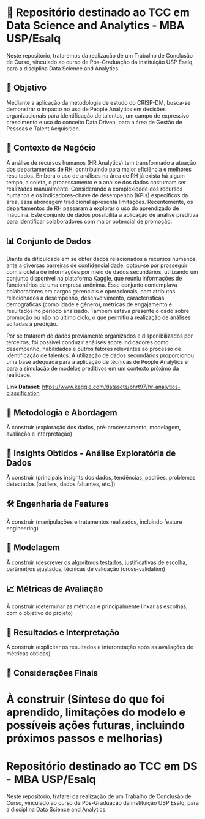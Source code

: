 # 🚀 Repositório destinado ao TCC em Data Science and Analytics - MBA USP/Esalq

Neste repositório, trataremos da realização de um Trabalho de Conclusão de Curso, vinculado ao curso de Pós-Graduação da instituição USP Esalq, para a disciplina Data Science and Analytics.

## 📌 Objetivo
Mediante a aplicação da metodologia de estudo do CRISP-DM, busca-se demonstrar o impacto no uso de People Analytics em decisões organizacionais para identificação de talentos, um campo de expressivo crescimento e uso do conceito Data Driven, para a área de Gestão de Pessoas e Talent Acquisition.

## 🏢 Contexto de Negócio

A análise de recursos humanos (HR Analytics) tem transformado a atuação dos departamentos de RH, contribuindo para maior eficiência e melhores resultados. Embora o uso de análises na área de RH já exista há algum tempo, a coleta, o processamento e a análise dos dados costumam ser realizados manualmente. Considerando a complexidade dos recursos humanos e os indicadores-chave de desempenho (KPIs) específicos da área, essa abordagem tradicional apresenta limitações. Recentemente, os departamentos de RH passaram a explorar o uso do aprendizado de máquina. Este conjunto de dados possibilita a aplicação de análise preditiva para identificar colaboradores com maior potencial de promoção.

## 📊 Conjunto de Dados

Diante da dificuldade em se obter dados relacionados a recursos humanos, ante a diversas barreiras de confidencialidade, optou-se por prosseguir com a coleta de informações por meio de dados secundários, utilizando um conjunto disponível na plataforma Kaggle, que reuniu informações de funcionários de uma empresa anônima. Esse conjunto contemplava colaboradores em cargos gerenciais e operacionais, com atributos relacionados a desempenho, desenvolvimento, características demográficas (como idade e gênero), métricas de engajamento e resultados no período analisado. Também estava presente o dado sobre promoção ou não no último ciclo, o que permitiu a realização de análises voltadas à predição.

Por se tratarem de dados previamente organizados e disponibilizados por terceiros, foi possível conduzir análises sobre indicadores como desempenho, habilidades e outros fatores relevantes ao processo de identificação de talentos. A utilização de dados secundários proporcionou uma base adequada para a aplicação de técnicas de People Analytics e para a simulação de modelos preditivos em um contexto próximo da realidade.

**Link Dataset:** https://www.kaggle.com/datasets/bhrt97/hr-analytics-classification

## 🔎 Metodologia e Abordagem
À construir (exploração dos dados, pré-processamento, modelagem, avaliação e interpretação)
 
## 📜 Insights Obtidos - Análise Exploratória de Dados
À construir (principais insights dos dados, tendências, padrões, problemas detectados (outliers, dados faltantes, etc.))

## 🛠️ Engenharia de Features
À construir (manipulações e tratamentos realizados, incluindo feature engineering)

## 🤖 Modelagem
À construir (descrever os algoritmos testados, justificativas de escolha, parâmetros ajustados, técnicas de validação (cross-validation)

## 📈 Métricas de Avaliação
À construir (determinar as métricas e principalmente linkar as escolhas, com o objetivo do projeto)

## 🏁 Resultados e Interpretação
À construir (explicitar os resultados e interpretação após as avaliações de métricas obtidas)

## 🔄 Considerações Finais
À construir (Síntese do que foi aprendido, limitações do modelo e possíveis ações futuras, incluindo próximos passos e melhorias)
=======
# Repositório destinado ao TCC em DS - MBA USP/Esalq

Neste repositório, tratarei da realização de um Trabalho de Conclusão de Curso, vinculado ao curso de Pós-Graduação da instituição USP Esalq, para a disciplina Data Science and Analytics.
